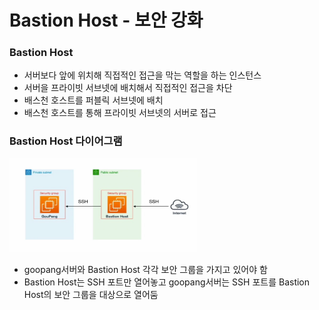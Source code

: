# Bastion Host - 보안 강화

### Bastion Host

- 서버보다 앞에 위치해 직접적인 접근을 막는 역할을 하는 인스턴스
- 서버을 프라이빗 서브넷에 배치해서 직접적인 접근을 차단
- 배스천 호스트를 퍼블릭 서브넷에 배치
- 배스천 호스트를 통해 프라이빗 서브넷의 서버로 접근

### Bastion Host 다이어그램

<img src="../../img/Bastion Host 다이어그램.png" alt="가용영역" width="300" height="150"> 

- goopang서버와 Bastion Host 각각 보안 그룹을 가지고 있어야 함
- Bastion Host는 SSH 포트만 열어놓고 goopang서버는 SSH 포트를 Bastion Host의 보안 그룹을 대상으로 열어둠